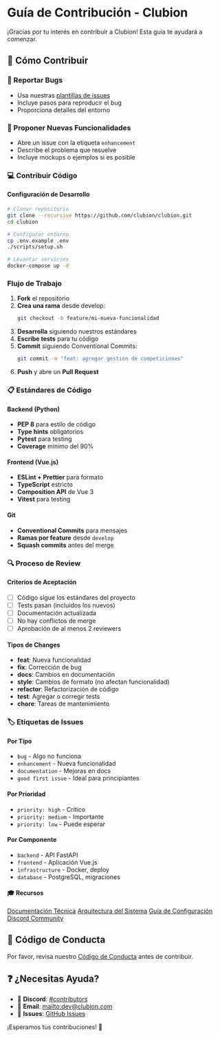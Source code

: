 # Guía de Contribución - Clubion

¡Gracias por tu interés en contribuir a Clubion! Esta guía te ayudará a comenzar.

## 🎯 Cómo Contribuir

### 🐛 Reportar Bugs
- Usa nuestras [plantillas de issues](https://github.com/clubion/clubion/issues/new/choose)
- Incluye pasos para reproducir el bug
- Proporciona detalles del entorno

### 🚀 Proponer Nuevas Funcionalidades
- Abre un issue con la etiqueta `enhancement`
- Describe el problema que resuelve
- Incluye mockups o ejemplos si es posible

### 💻 Contribuir Código

#### Configuración de Desarrollo
```bash
# Clonar repositorio
git clone --recursive https://github.com/clubion/clubion.git
cd clubion

# Configurar entorno
cp .env.example .env
./scripts/setup.sh

# Levantar servicios
docker-compose up -d
```

### Flujo de Trabajo

1. **Fork** el repositorio
2. **Crea una rama** desde develop:
    ```bash
    git checkout -b feature/mi-nueva-funcionalidad
    ```
3. **Desarrolla** siguiendo nuestros estándares
4. **Escribe tests** para tu código
5. **Commit** siguiendo Conventional Commits:
    ```bash
    git commit -m "feat: agregar gestión de competiciones"
    ```
6. **Push** y abre un **Pull Request**

### 📋 Estándares de Código
#### Backend (Python)

* **PEP 8** para estilo de código
* **Type hints** obligatorios
* **Pytest** para testing
* **Coverage** mínimo del 90%

#### Frontend (Vue.js)

* **ESLint + Prettier** para formato
* **TypeScript** estricto
* **Composition API** de Vue 3
* **Vitest** para testing

#### Git

* **Conventional Commits** para mensajes
* **Ramas por feature** desde `develop`
* **Squash commits** antes del merge

### 🔍 Proceso de Review
#### Criterios de Aceptación

- [ ] Código sigue los estándares del proyecto
- [ ] Tests pasan (incluidos los nuevos)
- [ ] Documentación actualizada
- [ ] No hay conflictos de merge
- [ ] Aprobación de al menos 2 reviewers

#### Tipos de Changes

* **feat**: Nueva funcionalidad
* **fix**: Corrección de bug
* **docs**: Cambios en documentación
* **style**: Cambios de formato (no afectan funcionalidad)
* **refactor**: Refactorización de código
* **test**: Agregar o corregir tests
* **chore**: Tareas de mantenimiento

### 🏷️ Etiquetas de Issues
#### Por Tipo

* `bug` - Algo no funciona
* `enhancement` - Nueva funcionalidad
* `documentation` - Mejoras en docs
* `good first issue` - Ideal para principiantes

#### Por Prioridad

* `priority: high` - Crítico
* `priority: medium` - Importante
* `priority: low` - Puede esperar

#### Por Componente

* `backend` - API FastAPI
* `frontend` - Aplicación Vue.js
* `infrastructure` - Docker, deploy
* `database` - PostgreSQL, migraciones

#### 🎓 Recursos

[Documentación Técnica](https://docs.clubion.com)
[Arquitectura del Sistema](https://github.com/clubion/clubion/blob/main/docs/architecture.md)
[Guía de Configuración](https://github.com/clubion/clubion/blob/main/docs/setup.md)
[Discord Community](https://discord.gg/clubion)

## 🤝 Código de Conducta
Por favor, revisa nuestro [Código de Conducta](./CODE_OF_CONDUCT.md) antes de contribuir.
## ❓ ¿Necesitas Ayuda?

* 💬 **Discord**: [#contributors](https://discord.gg/clubion)
* 📧 **Email**: <mailto:dev@clubion.com>
* 🐛 **Issues**: [GitHub Issues](https://github.com/clubion/clubion/issues)

¡Esperamos tus contribuciones! 🚀